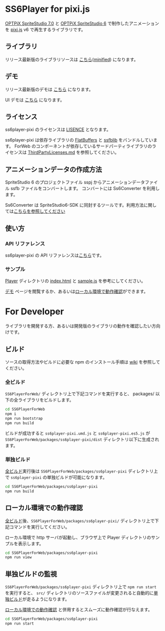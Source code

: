 # SS6Player for pixi.js

[OPTPiX SpriteStudio 7.0](https://www.webtech.co.jp/help/ja/spritestudio7/download/) と [OPTPiX SpriteStudio 6](https://www.webtech.co.jp/help/ja/spritestudio/download/) で制作したアニメーションを [pixi.js](https://www.pixijs.com/) v6 で再生するライブラリです。

## ライブラリ

リリース最新版のライブラリソースは [こちら](https://spritestudio.github.io/SS6PlayerForWeb/Player/ss6player-pixi.umd.js)([minified](https://spritestudio.github.io/SS6PlayerForWeb/Player/ss6player-pixi.min.js)) になります。

## デモ

リリース最新版のデモは [こちら](https://spritestudio.github.io/SS6PlayerForWeb/Player/index.html) になります。

UI デモは [こちら](https://spritestudio.github.io/SS6PlayerForWeb/ui-examples/index.html) になります。

## ライセンス
ss6player-pixi のライセンスは [LISENCE](../../LICENSE) となります。

ss6player-pixi は依存ライブラリの [FlatBuffers](https://google.github.io/flatbuffers/) と [ssfblib](../ssfblib) をバンドルしています。
ForWeb のコンポーネントが依存しているサードパーティライブラリのライセンスは [ThirdPartyLicenses.md](../../ThirdPartyLicenses.md) を参照してください。

## アニメーションデータの作成方法

SpriteStudio 6 のプロジェクトファイル sspj からアニメーションデータファイル ssfb ファイルをコンバートします。 コンバートには Ss6Converter を利用します。

Ss6Converter は SpriteStudio6-SDK に同封するツールです。利用方法に関しては[こちらを参照してください](https://github.com/SpriteStudio/SpriteStudio6-SDK/wiki/%E3%82%B3%E3%83%B3%E3%83%90%E3%83%BC%E3%82%BF%E3%81%AE%E4%BD%BF%E3%81%84%E6%96%B9)

## 使い方

### API リファレンス

ss6player-pixi の API リファレンスは[こちら](https://spritestudio.github.io/SS6PlayerForWeb/ss6player_pixi_api/index.html)です。

### サンプル

[Player](./Player/) ディレクトリの [index.html](./Player/index.html) と [sample.js](./Player/sample.js) を参考にしてください。

[デモ](#デモ) ページを閲覧するか、あるいは[ローカル環境で動作確認](#ローカル環境での動作確認)ができます。


# For Developer

ライブラリを開発する方、あるいは開発版のライブラリの動作を確認したい方向けです。

## ビルド

ソースの取得方法やビルドに必要な npm のインストール手順は [wiki](https://github.com/SpriteStudio/SS6PlayerForWeb/wiki) を参照してください。

### 全ビルド

`SS6PlayerForWeb/` ディレクトリ上で下記コマンドを実行すると、 packages/ 以下の全ライブラリをビルドします。

```bash
cd SS6PlayerForWeb
npm i
npm run bootstrap
npm run build
```

ビルドが成功すると `ss6player-pixi.umd.js` と `ss6player-pixi.es5.js` が `SS6PlayerForWeb/packages/ss6player-pixi/dist` ディレクトリ以下に生成されます。

### 単独ビルド

[全ビルド](#全ビルド)実行後は `SS6PlayerForWeb/packages/ss6player-pixi` ディレクトリ上で `ss6player-pixi` の単独ビルドが可能になります。

```bash
cd SS6PlayerForWeb/packages/ss6player-pixi
npm run build
```

## ローカル環境での動作確認

[全ビルド](#全ビルド)後、`SS6PlayerForWeb/packages/ss6player-pixi/` ディレクトリ上で下記コマンドを実行してください。

ローカル環境で http サーバが起動し、ブラウザ上で Player ディレクトリのサンプルを表示します。

```bash
cd SS6PlayerForWeb/packages/ss6player-pixi
npm run view
```

## 単独ビルドの監視

`SS6PlayerForWeb/packages/ss6player-pixi` ディレクトリ上で `npm run start` を実行すると、 `src/` ディレクトリのソースファイルが変更されると自動的に[単独ビルド](#単独ビルド)が走るようになります。 

[ローカル環境での動作確認](#ローカル環境での動作確認) と併用するとスムーズに動作確認が行なえます。

```bash
cd SS6PlayerForWeb/packages/ss6player-pixi
npm run start
```
